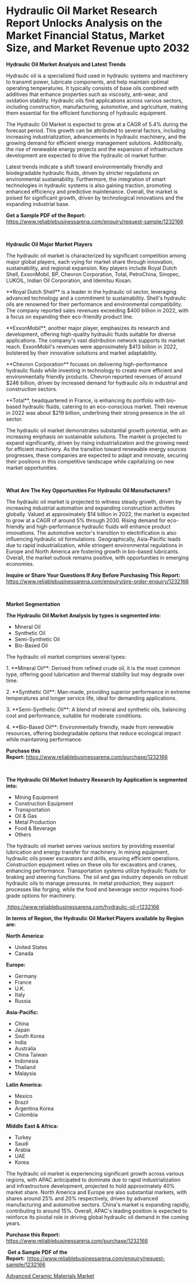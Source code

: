 <p><h1>Hydraulic Oil Market Research Report Unlocks Analysis on the Market Financial Status, Market Size, and Market Revenue upto 2032</h1></p><p><strong>Hydraulic Oil Market Analysis and Latest Trends</strong></p>
<p><p>Hydraulic oil is a specialized fluid used in hydraulic systems and machinery to transmit power, lubricate components, and help maintain optimal operating temperatures. It typically consists of base oils combined with additives that enhance properties such as viscosity, anti-wear, and oxidation stability. Hydraulic oils find applications across various sectors, including construction, manufacturing, automotive, and agriculture, making them essential for the efficient functioning of hydraulic equipment.</p><p>The Hydraulic Oil Market is expected to grow at a CAGR of 5.4% during the forecast period. This growth can be attributed to several factors, including increasing industrialization, advancements in hydraulic machinery, and the growing demand for efficient energy management solutions. Additionally, the rise of renewable energy projects and the expansion of infrastructure development are expected to drive the hydraulic oil market further.</p><p>Latest trends indicate a shift toward environmentally friendly and biodegradable hydraulic fluids, driven by stricter regulations on environmental sustainability. Furthermore, the integration of smart technologies in hydraulic systems is also gaining traction, promoting enhanced efficiency and predictive maintenance. Overall, the market is poised for significant growth, driven by technological innovations and the expanding industrial base.</p></p>
<p><strong>Get a Sample PDF of the Report:&nbsp;</strong> <a href="https://www.reliablebusinessarena.com/enquiry/request-sample/1232166?utm_campaign=3014&utm_medium=2&utm_source=Github&utm_content=ia&utm_term=01042025&utm_id=hydraulic-oil">https://www.reliablebusinessarena.com/enquiry/request-sample/1232166</a></p>
<p>&nbsp;</p>
<p><strong>Hydraulic Oil Major Market Players</strong></p>
<p><p>The hydraulic oil market is characterized by significant competition among major global players, each vying for market share through innovation, sustainability, and regional expansion. Key players include Royal Dutch Shell, ExxonMobil, BP, Chevron Corporation, Total, PetroChina, Sinopec, LUKOIL, Indian Oil Corporation, and Idemitsu Kosan.</p><p>**Royal Dutch Shell** is a leader in the hydraulic oil sector, leveraging advanced technology and a commitment to sustainability. Shell's hydraulic oils are renowned for their performance and environmental compatibility. The company reported sales revenues exceeding $400 billion in 2022, with a focus on expanding their eco-friendly product line.</p><p>**ExxonMobil**, another major player, emphasizes its research and development, offering high-quality hydraulic fluids suitable for diverse applications. The company's vast distribution network supports its market reach. ExxonMobil's revenues were approximately $413 billion in 2022, bolstered by their innovative solutions and market adaptability.</p><p>**Chevron Corporation** focuses on delivering high-performance hydraulic fluids while investing in technology to create more efficient and environmentally friendly products. Chevron reported revenues of around $246 billion, driven by increased demand for hydraulic oils in industrial and construction sectors.</p><p>**Total**, headquartered in France, is enhancing its portfolio with bio-based hydraulic fluids, catering to an eco-conscious market. Their revenue in 2022 was about $219 billion, underlining their strong presence in the oil sector.</p><p>The hydraulic oil market demonstrates substantial growth potential, with an increasing emphasis on sustainable solutions. The market is projected to expand significantly, driven by rising industrialization and the growing need for efficient machinery. As the transition toward renewable energy sources progresses, these companies are expected to adapt and innovate, securing their positions in this competitive landscape while capitalizing on new market opportunities.</p></p>
<p>&nbsp;</p>
<p><strong>What Are The Key Opportunities For Hydraulic Oil Manufacturers?</strong></p>
<p><p>The hydraulic oil market is projected to witness steady growth, driven by increasing industrial automation and expanding construction activities globally. Valued at approximately $14 billion in 2022, the market is expected to grow at a CAGR of around 5% through 2030. Rising demand for eco-friendly and high-performance hydraulic fluids will enhance product innovations. The automotive sector's transition to electrification is also influencing hydraulic oil formulations. Geographically, Asia-Pacific leads due to rapid industrialization, while stringent environmental regulations in Europe and North America are fostering growth in bio-based lubricants. Overall, the market outlook remains positive, with opportunities in emerging economies.</p></p>
<p><strong>Inquire or Share Your Questions If Any Before Purchasing This Report:</strong> <a href="https://www.reliablebusinessarena.com/enquiry/pre-order-enquiry/1232166?utm_campaign=3014&utm_medium=2&utm_source=Github&utm_content=ia&utm_term=01042025&utm_id=hydraulic-oil">https://www.reliablebusinessarena.com/enquiry/pre-order-enquiry/1232166</a></p>
<p>&nbsp;</p>
<p><strong>Market Segmentation</strong></p>
<p><strong>The Hydraulic Oil Market Analysis by types is segmented into:</strong></p>
<p><ul><li>Mineral Oil</li><li>Synthetic Oil</li><li>Semi-Synthetic Oil</li><li>Bio-Based Oil</li></ul></p>
<p><p>The hydraulic oil market comprises several types: </p><p>1. **Mineral Oil**: Derived from refined crude oil, it is the most common type, offering good lubrication and thermal stability but may degrade over time. </p><p>2. **Synthetic Oil**: Man-made, providing superior performance in extreme temperatures and longer service life, ideal for demanding applications. </p><p>3. **Semi-Synthetic Oil**: A blend of mineral and synthetic oils, balancing cost and performance, suitable for moderate conditions. </p><p>4. **Bio-Based Oil**: Environmentally friendly, made from renewable resources, offering biodegradable options that reduce ecological impact while maintaining performance.</p></p>
<p><strong>Purchase this Report:&nbsp;</strong><a href="https://www.reliablebusinessarena.com/purchase/1232166?utm_campaign=3014&utm_medium=2&utm_source=Github&utm_content=ia&utm_term=01042025&utm_id=hydraulic-oil">https://www.reliablebusinessarena.com/purchase/1232166</a></p>
<p>&nbsp;</p>
<p><strong>The Hydraulic Oil Market Industry Research by Application is segmented into:</strong></p>
<p><ul><li>Mining Equipment</li><li>Construction Equipment</li><li>Transportation</li><li>Oil & Gas</li><li>Metal Production</li><li>Food & Beverage</li><li>Others</li></ul></p>
<p><p>The hydraulic oil market serves various sectors by providing essential lubrication and energy transfer for machinery. In mining equipment, hydraulic oils power excavators and drills, ensuring efficient operations. Construction equipment relies on these oils for excavators and cranes, enhancing performance. Transportation systems utilize hydraulic fluids for braking and steering functions. The oil and gas industry depends on robust hydraulic oils to manage pressures. In metal production, they support processes like forging, while the food and beverage sector requires food-grade options for machinery.</p></p>
<p><a href="https://www.reliablebusinessarena.com/hydraulic-oil-r1232166?utm_campaign=3014&utm_medium=2&utm_source=Github&utm_content=ia&utm_term=01042025&utm_id=hydraulic-oil">&nbsp;https://www.reliablebusinessarena.com/hydraulic-oil-r1232166</a></p>
<p><strong>In terms of Region, the Hydraulic Oil Market Players available by Region are:</strong></p>
<p>
    <p> <strong> North America: </strong>
        <ul>
            <li>United States</li>
            <li>Canada</li>
        </ul>
        </p> 
    <p> <strong> Europe: </strong>
        <ul>
            <li>Germany</li>
            <li>France</li>
            <li>U.K.</li>
            <li>Italy</li>
            <li>Russia</li>
        </ul>
        </p> 
    <p> <strong> Asia-Pacific: </strong>
        <ul>
            <li>China</li>
            <li>Japan</li>
            <li>South Korea</li>
            <li>India</li>
            <li>Australia</li>
            <li>China Taiwan</li>
            <li>Indonesia</li>
            <li>Thailand</li>
            <li>Malaysia</li>
        </ul>
        </p> 
    <p> <strong> Latin America: </strong>
        <ul>
            <li>Mexico</li>
            <li>Brazil</li>
            <li>Argentina Korea</li>
            <li>Colombia</li>
        </ul>
        </p> 
    <p> <strong> Middle East & Africa: </strong>
        <ul>
            <li>Turkey</li>
            <li>Saudi</li>
            <li>Arabia</li>
            <li>UAE</li>
            <li>Korea</li>
        </ul>
    </p>
    </p>
<p><p>The hydraulic oil market is experiencing significant growth across various regions, with APAC anticipated to dominate due to rapid industrialization and infrastructure development, projected to hold approximately 40% market share. North America and Europe are also substantial markets, with shares around 25% and 20% respectively, driven by advanced manufacturing and automotive sectors. China's market is expanding rapidly, contributing to around 15%. Overall, APAC's leading position is expected to reinforce its pivotal role in driving global hydraulic oil demand in the coming years.</p></p>
<p><strong>Purchase this Report: </strong><a href="https://www.reliablebusinessarena.com/purchase/1232166?utm_campaign=3014&utm_medium=2&utm_source=Github&utm_content=ia&utm_term=01042025&utm_id=hydraulic-oil">https://www.reliablebusinessarena.com/purchase/1232166</a></p>
<p>&nbsp;<strong>Get a Sample PDF of the Report:&nbsp;&nbsp;</strong><a href="https://www.reliablebusinessarena.com/enquiry/request-sample/1232166?utm_campaign=3014&utm_medium=2&utm_source=Github&utm_content=ia&utm_term=01042025&utm_id=hydraulic-oil">https://www.reliablebusinessarena.com/enquiry/request-sample/1232166</a></p>
<p><strong></strong></p>
<p><p><a href="https://github.com/saaindosya/Market-Research-Report-List-1/blob/main/advanced-ceramic-materials-market.md?utm_campaign=3014&utm_medium=2&utm_source=Github&utm_content=ia&utm_term=01042025&utm_id=hydraulic-oil">Advanced Ceramic Materials Market</a></p></p>